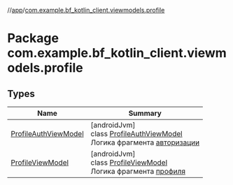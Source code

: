 //[app](../../index.md)/[com.example.bf_kotlin_client.viewmodels.profile](index.md)

# Package com.example.bf_kotlin_client.viewmodels.profile

## Types

| Name | Summary |
|---|---|
| [ProfileAuthViewModel](-profile-auth-view-model/index.md) | [androidJvm]<br>class [ProfileAuthViewModel](-profile-auth-view-model/index.md)<br>Логика фрагмента [авторизации](../com.example.bf_kotlin_client.fragments.profile/-profile-auth-fragment/index.md) |
| [ProfileViewModel](-profile-view-model/index.md) | [androidJvm]<br>class [ProfileViewModel](-profile-view-model/index.md)<br>Логика фрагмента [профиля](../com.example.bf_kotlin_client.fragments.profile/-profile-fragment/index.md) |
